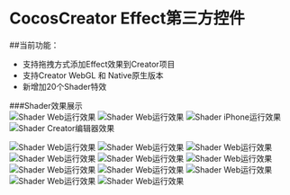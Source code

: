 # CocosCreator Effect第三方控件
##当前功能：
* 支持拖拽方式添加Effect效果到Creator项目  
* 支持Creator WebGL 和 Native原生版本
* 新增加20个Shader特效

###Shader效果展示  
![Shader Web运行效果](screen_imgs/EffectWebAnim.gif)
![Shader Web运行效果](screen_imgs/CreatorEffect1.0.2.gif)
![Shader iPhone运行效果](screen_imgs/iPhoneScreen.png)
![Shader Creator编辑器效果](screen_imgs/editor.png)

![Shader Web运行效果](screen_imgs/Effect02.png)
![Shader Web运行效果](screen_imgs/Effect06.png)
![Shader Web运行效果](screen_imgs/Effect07.png)
![Shader Web运行效果](screen_imgs/Effect09.png)
![Shader Web运行效果](screen_imgs/Effect11.png)
![Shader Web运行效果](screen_imgs/Effect12.png)
![Shader Web运行效果](screen_imgs/Effect13.png)
![Shader Web运行效果](screen_imgs/Effect15.png)
![Shader Web运行效果](screen_imgs/Effect16.png)
![Shader Web运行效果](screen_imgs/Effect18.png)
![Shader Web运行效果](screen_imgs/Effect20.png)
